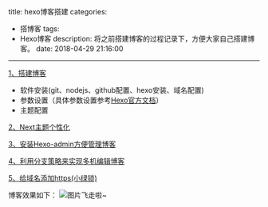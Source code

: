 title: hexo博客搭建
categories:
  - 搭博客
tags:
  - Hexo博客
description: 将之前搭建博客的过程记录下，方便大家自己搭建博客。
date: 2018-04-29 21:16:00
---

 [1、搭建博客](http://www.cnblogs.com/liuxianan/p/build-blog-website-by-hexo-github.html)  

- 软件安装(git、nodejs、github配置、hexo安装、域名配置)
- 参数设置（具体参数设置参考[Hexo官方文档](https://hexo.io/zh-cn/docs/)）
- 主题配置  

[2、Next主题个性化](https://blog.csdn.net/qq_33699981/article/details/72716951)　  

[3、安装Hexo-admin方便管理博客](https://www.jianshu.com/p/68e727dda16d)

[4、利用分支策略来实现多机编辑博客](https://www.zhihu.com/question/21193762)

[5、给域名添加https(小绿锁)](https://segmentfault.com/q/1010000011773268)

博客效果如下：
![图片飞走啦~](http://owq01tqh9.bkt.clouddn.com/hexo%E5%8D%9A%E5%AE%A2%E6%95%88%E6%9E%9C%E6%88%AA%E5%9B%BE.png)




   


